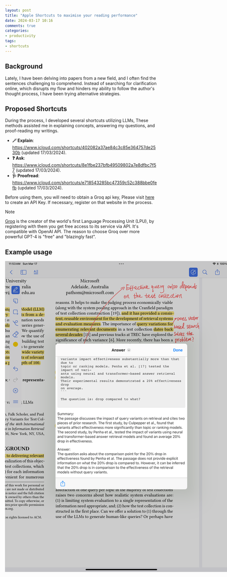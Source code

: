 ```yaml
---
layout: post
title: "Apple Shortcuts to maximise your reading performance"
date: 2024-03-17 10:16
comments: true
categories:
- productivity
tags:
- shortcuts
---
```


## Background

Lately, I have been delving into papers from a new field, and I often find the sentences challenging to comprehend. Instead of searching for clarification online, which disrupts my flow and hinders my ability to follow the author's thought process, I have been trying alternative strategies.

## Proposed Shortcuts

During the process, I developed several shortcuts utilizing LLMs, These methods assisted me in explaining concepts, answering my questions, and proof-reading my writings.

- **🪄 Explain**: https://www.icloud.com/shortcuts/402082a37ae84c3c85e364757de2530b (updated 17/03/2024).
- **❓ Ask**: https://www.icloud.com/shortcuts/8e1fbe237bfb49509802a7e8dfbc7f57 (updated 17/03/2024).
- **🩺 Proofread**: https://www.icloud.com/shortcuts/e718543285bc47359c52c388bbe0fefb (updated 17/03/2024).

Before using them, you will need to obtain a Groq api key, Please visit [here](https://console.groq.com/keys) to create an API Key. If necessary, register on that website in the process.

> [!NOTE]
> [Groq](https://groq.com/) is the creator of the world's first Language Processing Unit (LPU), by registering with them you get free access to its service via API. It's compatible with OpenAI API. The reason to choose Groq over more powerful GPT-4 is "free" and "blazingly fast".

## Example usage

<img src="/images/shortcuts/ask.png" alt="Example usage of shortcuts" style="max-width: 1024px;">

